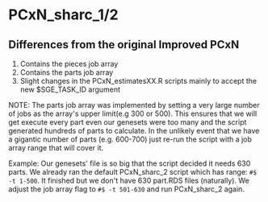 # PCxN_sharc_1/2
## Differences from the original Improved PCxN

1. Contains the pieces job array
2. Contains the parts job array
3. Slight changes in the PCxN_estimatesXX.R scripts mainly to accept the new $SGE_TASK_ID argument

NOTE: The parts job array was implemented by setting a very large number of jobs as the array's upper limit(e.g 300 or 500). This ensures that we will get execute every part even our genesets were too many and the script generated hundreds of parts to calculate. In the unlikely event that we have a gigantic number of parts (e.g. 600-700) just re-run the script with a job array range that will cover it.

Example:
Our genesets' file is so big that the script decided it needs 630 parts. We already ran the default PCxN_sharc_2 script which has range: `#$ -t 1-500`. It finished but we don't have 630 part.RDS files (naturally). We adjust the job array flag to `#$ -t 501-630` and run PCxN_sharc_2 again.
